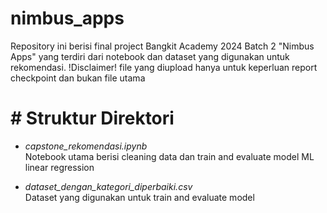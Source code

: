 # nimbus_apps

Repository ini berisi final project Bangkit Academy 2024 Batch 2 "Nimbus Apps" yang terdiri dari notebook dan dataset yang digunakan untuk rekomendasi. !Disclaimer! file yang diupload hanya untuk keperluan report checkpoint dan bukan file utama

# # Struktur Direktori 
- *capstone_rekomendasi.ipynb*  
  Notebook utama berisi cleaning data dan train and evaluate model ML linear regression

- *dataset_dengan_kategori_diperbaiki.csv*  
  Dataset yang digunakan untuk train and evaluate model 
